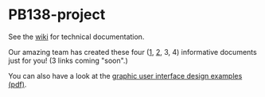 # PB138-project

See the [wiki](https://github.com/mik-jozef/PB138-project/wiki) for technical documentation.

Our amazing team has created these four ([1](https://mik-jozef.github.io/PB138-project/Docbook/nemcokova_445292.html), [2](https://mik-jozef.github.io/PB138-project/Docbook/mikusinec_456207.html), 3, 4) informative documents just for you! (3 links coming "soon".)

You can also have a look at the [graphic user interface design examples (pdf)](https://mik-jozef.github.io/PB138-project/UI.pdf).
